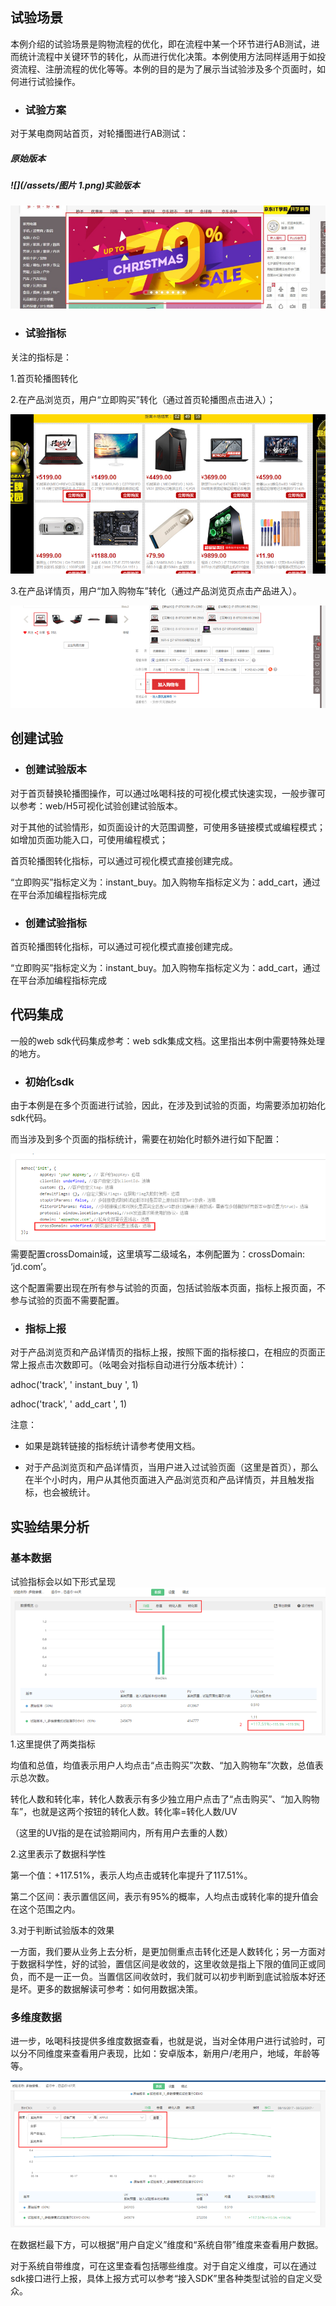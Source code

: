 ## 试验场景

本例介绍的试验场景是购物流程的优化，即在流程中某一个环节进行AB测试，进而统计流程中关键环节的转化，从而进行优化决策。本例使用方法同样适用于如投资流程、注册流程的优化等等。本例的目的是为了展示当试验涉及多个页面时，如何进行试验操作。

* ### 试验方案

对于某电商网站首页，对轮播图进行AB测试：

##### 原始版本

##### ![](/assets/图片 1.png)实验版本

##### ![](/assets/试验本.png)

* ### 试验指标

关注的指标是：

1.首页轮播图转化

2.在产品浏览页，用户“立即购买”转化（通过首页轮播图点击进入）；

![](/assets/商品页.png)

3.在产品详情页，用户“加入购物车”转化（通过产品浏览页点击产品进入）。

![](/assets/详情页.png)

## 创建试验

* ### 创建试验版本

对于首页替换轮播图操作，可以通过吆喝科技的可视化模式快速实现，一般步骤可以参考：web/H5可视化试验创建试验版本。

对于其他的试验情形，如页面设计的大范围调整，可使用多链接模式或编程模式；如增加页面功能入口，可使用编程模式；

首页轮播图转化指标，可以通过可视化模式直接创建完成。

“立即购买”指标定义为：instant\_buy。加入购物车指标定义为：add\_cart，通过在平台添加编程指标完成

* ### 创建试验指标

首页轮播图转化指标，可以通过可视化模式直接创建完成。

“立即购买”指标定义为：instant\_buy。加入购物车指标定义为：add\_cart，通过在平台添加编程指标完成

## 代码集成

一般的web sdk代码集成参考：web sdk集成文档。这里指出本例中需要特殊处理的地方。

* ### 初始化sdk

由于本例是在多个页面进行试验，因此，在涉及到试验的页面，均需要添加初始化sdk代码。

而当涉及到多个页面的指标统计，需要在初始化时额外进行如下配置：

![](/assets/初始化.png)需要配置crossDomain域，这里填写二级域名，本例配置为：crossDomain: ‘jd.com’。

这个配置需要出现在所有参与试验的页面，包括试验版本页面，指标上报页面，不参与试验的页面不需要配置。

* ### 指标上报

对于产品浏览页和产品详情页的指标上报，按照下面的指标接口，在相应的页面正常上报点击次数即可。（吆喝会对指标自动进行分版本统计）：

adhoc\('track', ' instant\_buy ', 1\)

adhoc\('track', ' add\_cart ', 1\)

注意：

* 如果是跳转链接的指标统计请参考使用文档。

* 对于产品浏览页和产品详情页，当用户进入过试验页面（这里是首页），那么在半个小时内，用户从其他页面进入产品浏览页和产品详情页，并且触发指标，也会被统计。

## 实验结果分析

### 基本数据

试验指标会以如下形式呈现![](/assets/实验结果.png)1.这里提供了两类指标

均值和总值，均值表示用户人均点击“点击购买”次数、“加入购物车”次数，总值表示总次数。

转化人数和转化率，转化人数表示有多少独立用户点击了“点击购买”、“加入购物车”，也就是这两个按钮的转化人数。转化率=转化人数/UV

（这里的UV指的是在试验期间内，所有用户去重的人数）

2.这里表示了数据科学性

第一个值：+117.51%，表示人均点击或转化率提升了117.51%。

第二个区间：表示置信区间，表示有95%的概率，人均点击或转化率的提升值会在这个范围之内。

3.对于判断试验版本的效果

一方面，我们要从业务上去分析，是更加侧重点击转化还是人数转化；另一方面对于数据科学性，好的试验，置信区间是收敛的，这里收敛是指上下限的值同正或同负，而不是一正一负。当置信区间收敛时，我们就可以初步判断到底试验版本好还是坏。更多的数据解读可参考：如何用数据决策。

### 多维度数据

进一步，吆喝科技提供多维度数据查看，也就是说，当对全体用户进行试验时，可以分不同维度来查看用户表现，比如：安卓版本，新用户/老用户，地域，年龄等等。

![](/assets/多维度数据.png)

在数据栏最下方，可以根据“用户自定义”维度和“系统自带”维度来查看用户数据。

对于系统自带维度，可在这里查看包括哪些维度。对于自定义维度，可以在通过sdk接口进行上报，具体上报方式可以参考“接入SDK”里各种类型试验的自定义受众。



### 

### 



